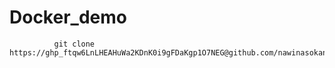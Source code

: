 # Docker_demo
              git clone https://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@github.com/nawinasokan/Docker_demo.git
